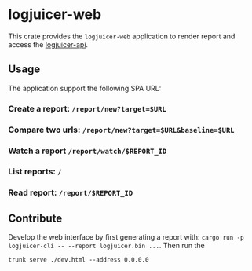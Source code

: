 # logjuicer-web

This crate provides the `logjuicer-web` application to render report and access the [logjuicer-api](../web-service/).


## Usage

The application support the following SPA URL:

### Create a report: `/report/new?target=$URL`

### Compare two urls: `/report/new?target=$URL&baseline=$URL`

### Watch a report `/report/watch/$REPORT_ID`

### List reports: `/`

### Read report: `/report/$REPORT_ID`


## Contribute

Develop the web interface by first generating a report with:
`cargo run -p logjuicer-cli -- --report logjuicer.bin ...`. Then
run the

```ShellSession
trunk serve ./dev.html --address 0.0.0.0
```
